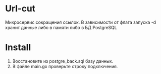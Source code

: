 # Url-cut

Микросервис сокращения ссылок. В зависимости от флага запуска -d хранит данные либо в памяти либо в БД PostgreSQL

# Install

1. Восстановите из postgre_back.sql базу данных.
2. В файле main.go проверьте строку подключения.

